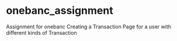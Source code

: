 # onebanc_assignment
Assignment for onebanc 
Creating a Transaction Page for a user with different kinds of Transaction
